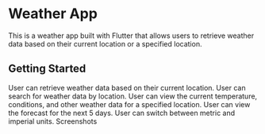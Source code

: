 # Weather App

This is a weather app built with Flutter that allows users to retrieve weather data based on their current location or a specified location.
## Getting Started

User can retrieve weather data based on their current location.
User can search for weather data by location.
User can view the current temperature, conditions, and other weather data for a specified location.
User can view the forecast for the next 5 days.
User can switch between metric and imperial units.
Screenshots
